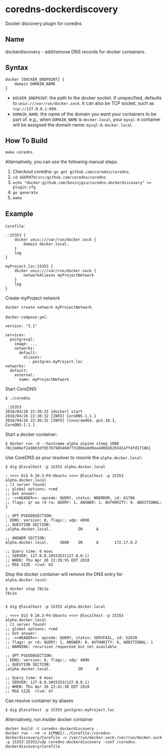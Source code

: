 coredns-dockerdiscovery
===================================

Docker discovery plugin for coredns

Name
----

dockerdiscovery - add/remove DNS records for docker containers.

Syntax
------

    docker [DOCKER_ENDPOINT] {
        domain DOMAIN_NAME
    }


* `DOCKER_ENDPOINT`: the path to the docker socket. If unspecified, defaults to `unix:///var/run/docker.sock`. It can also be TCP socket, such as `tcp://127.0.0.1:999`.
* `DOMAIN_NAME`: the name of the domain you want your containers to be part of. e.g., when `DOMAIN_NAME` is `docker.local`, your `mysql-0` container will be assigned the domain name: `mysql-0.docker.local`.

How To Build
------------

`make coredns`

Alternatively, you can use the following manual steps:

1. Checkout coredns:  `go get github.com/coredns/coredns`.
2. `cd $GOPATH/src/github.com/coredns/coredns`
3. `echo "docker:github.com/kevinjqiu/coredns-dockerdiscovery" >> plugin.cfg`
4. `go generate`
5. `make`

Example
-------

`Corefile`:

    .:15353 {
        docker unix:///var/run/docker.sock {
            domain docker.local.
        }
        log
    }

    myProject.loc:15353 {
        docker unix:///var/run/docker.sock {
            networkAliases myProjectNetwork
        }
        log
    }
    
Create myProject network
 
    docker create network myProjectNetwork
    
`docker-compose.yml`:

    version: "3.1"

    services:
      postgresql:
        image: ...
        networks:
          default:
            aliases:
              - postgres.myProject.loc
    networks:
      default:
        external:
          name: myProjectNetwork

Start CoreDNS:

    $ ./coredns

    .:15353
    2018/04/26 22:36:32 [docker] start
    2018/04/26 22:36:32 [INFO] CoreDNS-1.1.1
    2018/04/26 22:36:32 [INFO] linux/amd64, go1.10.1,
    CoreDNS-1.1.1

Start a docker container:

    $ docker run -d --hostname alpha alpine sleep 1000
    78c2a06ef2a9b63df857b7985468f7310bba0d9ea4d0d2629343aff4fd171861

Use CoreDNS as your resolver to resovle the `alpha.docker.local`:

    $ dig @localhost -p 15353 alpha.docker.local

    ; <<>> DiG 9.10.3-P4-Ubuntu <<>> @localhost -p 15353 alpha.docker.local
    ; (1 server found)
    ;; global options: +cmd
    ;; Got answer:
    ;; ->>HEADER<<- opcode: QUERY, status: NOERROR, id: 61786
    ;; flags: qr aa rd ra; QUERY: 1, ANSWER: 1, AUTHORITY: 0, ADDITIONAL: 1

    ;; OPT PSEUDOSECTION:
    ; EDNS: version: 0, flags:; udp: 4096
    ;; QUESTION SECTION:
    ;alpha.docker.local.            IN      A

    ;; ANSWER SECTION:
    alpha.docker.local.     3600    IN      A       172.17.0.2

    ;; Query time: 0 msec
    ;; SERVER: 127.0.0.1#15353(127.0.0.1)
    ;; WHEN: Thu Apr 26 22:39:55 EDT 2018
    ;; MSG SIZE  rcvd: 63

Stop the docker container will remove the DNS entry for `alpha.docker.local`:

    $ docker stop 78c2a
    78c2a


    $ dig @localhost -p 15353 alpha.docker.local

    ; <<>> DiG 9.10.3-P4-Ubuntu <<>> @localhost -p 15353 alpha.docker.local
    ; (1 server found)
    ;; global options: +cmd
    ;; Got answer:
    ;; ->>HEADER<<- opcode: QUERY, status: SERVFAIL, id: 52639
    ;; flags: qr rd; QUERY: 1, ANSWER: 0, AUTHORITY: 0, ADDITIONAL: 1
    ;; WARNING: recursion requested but not available

    ;; OPT PSEUDOSECTION:
    ; EDNS: version: 0, flags:; udp: 4096
    ;; QUESTION SECTION:
    ;alpha.docker.local.            IN      A

    ;; Query time: 0 msec
    ;; SERVER: 127.0.0.1#15353(127.0.0.1)
    ;; WHEN: Thu Apr 26 22:41:38 EDT 2018
    ;; MSG SIZE  rcvd: 47

Can resolve container by aliases
           
    $ dig @localhost -p 15353 postgres.myProject.loc
    
Alternatively, run insider docker container

    docker build -t coredns-dockerdiscovery .
    docker run --rm -v ${PWD}/../Corefile:/coredns-dockerdiscovery/Corefile -v /var/run/docker.sock:/var/run/docker.sock -p 15353:15353/udp coredns-dockerdiscovery -conf /coredns-dockerdiscovery/Corefile